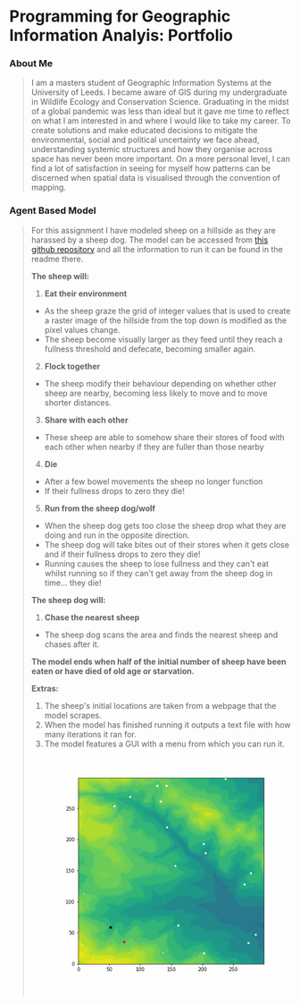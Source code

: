 # Programming for Geographic Information Analyis: Portfolio

### About Me
> I am a masters student of Geographic Information Systems at the University of Leeds. I became aware of GIS during my undergraduate in Wildlife Ecology and Conservation Science. Graduating in the midst of a global pandemic was less than ideal but it gave me time to reflect on what I am interested in and where I would like to take my career. To create solutions and make educated decisions to mitigate the environmental, social and political uncertainty we face ahead, understanding systemic structures and how they organise across space has never been more important. On a more personal level, I can find a lot of satisfaction in seeing for myself how patterns can be discerned when spatial data is visualised through the convention of mapping.

### Agent Based Model
> For this assignment I have modeled sheep on a hillside as they are harassed by a sheep dog.
> The model can be accessed from [this github repository](https://github.com/robmacg1/model1) and all the information to run it can be found in the readme there.
> 
> **The sheep will:**
> 1. **Eat their environment**
> - As the sheep graze the grid of integer values that is used to create a raster image of the hillside from the top down is modified as the pixel values change.
> - The sheep become visually larger as they feed until they reach a fullness threshold and defecate, becoming smaller again.
> 2. **Flock together**
> - The sheep modify their behaviour depending on whether other sheep are nearby, becoming less likely to move and to move shorter distances.
> 3. **Share with each other**
> - These sheep are able to somehow share their stores of food with each other when nearby if they are fuller than those nearby
> 4. **Die**
> - After a few bowel movements the sheep no longer function
> - If their fullness drops to zero they die!
> 5. **Run from the sheep dog/wolf**
> - When the sheep dog gets too close the sheep drop what they are doing and run in the opposite direction.
> - The sheep dog will take bites out of their stores when it gets close and if their fullness drops to zero they die!
> - Running causes the sheep to lose fullness and they can't eat whilst running so if they can't get away from the sheep dog in time... they die!
> 
> **The sheep dog will:**
> 1. **Chase the nearest sheep**
> - The sheep dog scans the area and finds the nearest sheep and chases after it.
> 
> **The model ends when half of the initial number of sheep have been eaten or have died of old age or starvation.**
> 
> **Extras:**
> 1. The sheep's initial locations are taken from a webpage that the model scrapes.
> 2. When the model has finished running it outputs a text file with how many iterations it ran for.
> 3. The model features a GUI with a menu from which you can run it.
![](/animation.gif "Agent Based Model")

